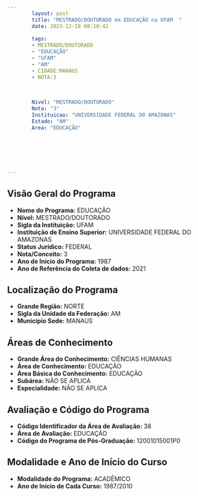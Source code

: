 ```yaml
---
        layout: post
        title: "MESTRADO/DOUTORADO em EDUCAÇÃO na UFAM  "
        date: 2023-12-18 00:10:42
     
        tags:
        - MESTRADO/DOUTORADO
        - "EDUCAÇÃO"
        - "UFAM"
        - "AM"
        - CIDADE:MANAUS
        - NOTA:3
        
       

        Nivel: "MESTRADO/DOUTORADO"
        Nota: "3"
        Instituicao: "UNIVERSIDADE FEDERAL DO AMAZONAS"
        Estado: "AM"
        Area: "EDUCAÇÃO"
        
        
        
        
        
        
---
```

## Visão Geral do Programa
- **Nome do Programa:** EDUCAÇÃO
- **Nível:** MESTRADO/DOUTORADO
- **Sigla da Instituição:** UFAM
- **Instituição de Ensino Superior:** UNIVERSIDADE FEDERAL DO AMAZONAS
- **Status Jurídico:** FEDERAL
- **Nota/Conceito:** 3
- **Ano de Início do Programa:** 1987
- **Ano de Referência do Coleta de dados:** 2021

## Localização do Programa
- **Grande Região:** NORTE
- **Sigla da Unidade da Federação:** AM
- **Município Sede:** MANAUS

## Áreas de Conhecimento
- **Grande Área do Conhecimento:** CIÊNCIAS HUMANAS
- **Área de Conhecimento:** EDUCAÇÃO
- **Área Básica do Conhecimento:** EDUCAÇÃO
- **Subárea:** NÃO SE APLICA
- **Especialidade:** NÃO SE APLICA

## Avaliação e Código do Programa
- **Código Identificador da Área de Avaliação:** 38
- **Área de Avaliação:** EDUCAÇÃO
- **Código do Programa de Pós-Graduação:** 12001015001P0


## Modalidade e Ano de Início do Curso
- **Modalidade do Programa:** ACADÊMICO
- **Ano de Início de Cada Curso:** 1987/2010
